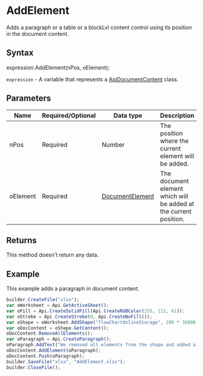 # AddElement

Adds a paragraph or a table or a blockLvl content control using its position in the document content.

## Syntax

expression.AddElement(nPos, oElement);

`expression` - A variable that represents a [ApiDocumentContent](../ApiDocumentContent.md) class.

## Parameters

| **Name** | **Required/Optional** | **Data type** | **Description** |
| ------------- | ------------- | ------------- | ------------- |
| nPos | Required | Number | The position where the current element will be added. |
| oElement | Required | [DocumentElement](../../../Enumerations/DocumentElement.md) | The document element which will be added at the current position. |

## Returns

This method doesn't return any data.

## Example

This example adds a paragraph in document content.

```javascript
builder.CreateFile("xlsx");
var oWorksheet = Api.GetActiveSheet();
var oFill = Api.CreateSolidFill(Api.CreateRGBColor(255, 111, 61));
var oStroke = Api.CreateStroke(0, Api.CreateNoFill());
var oShape = oWorksheet.AddShape("flowChartOnlineStorage", 200 * 36000, 60 * 36000, oFill, oStroke, 0, 2 * 36000, 0, 3 * 36000);
var oDocContent = oShape.GetContent();
oDocContent.RemoveAllElements();
var oParagraph = Api.CreateParagraph();
oParagraph.AddText("We removed all elements from the shape and added a new paragraph inside it.");
oDocContent.AddElement(oParagraph);
oDocContent.Push(oParagraph);
builder.SaveFile("xlsx", "AddElement.xlsx");
builder.CloseFile();
```